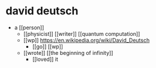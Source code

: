 # david deutsch

- a [[person]]
  - [[physicist]] [[writer]] [[quantum computation]]
  - [[wp]] https://en.wikipedia.org/wiki/David_Deutsch
    - [[go]] [[wp]]
  - [[wrote]] [[the beginning of infinity]]
    - [[loved]] it
